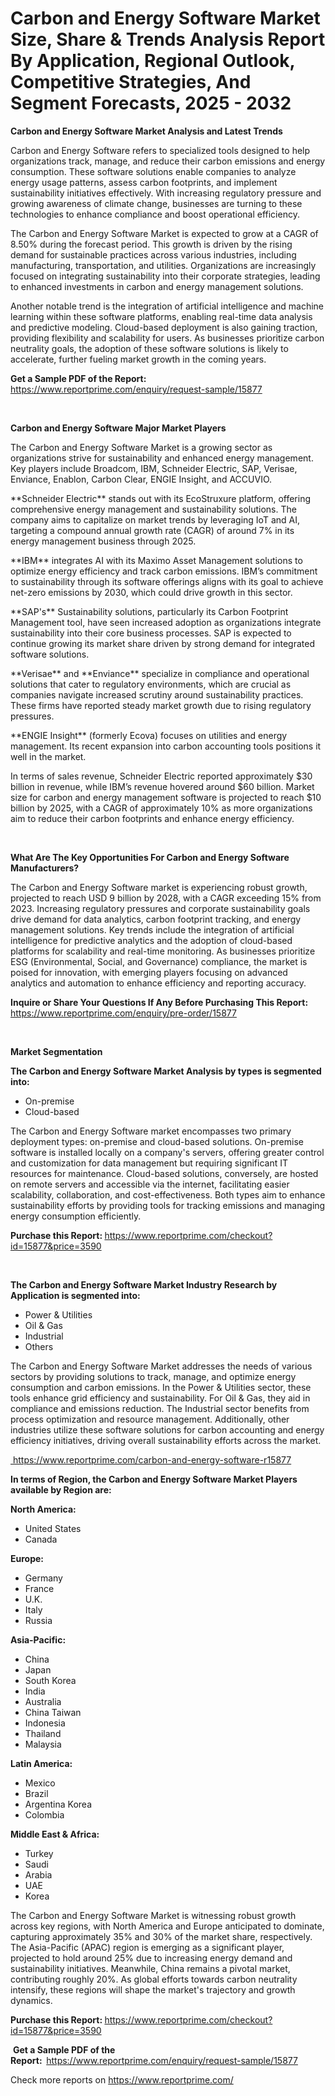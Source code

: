 <p><h1>Carbon and Energy Software Market Size, Share & Trends Analysis Report By Application, Regional Outlook, Competitive Strategies, And Segment Forecasts, 2025 - 2032</h1></p><p><strong>Carbon and Energy Software Market Analysis and Latest Trends</strong></p>
<p><p>Carbon and Energy Software refers to specialized tools designed to help organizations track, manage, and reduce their carbon emissions and energy consumption. These software solutions enable companies to analyze energy usage patterns, assess carbon footprints, and implement sustainability initiatives effectively. With increasing regulatory pressure and growing awareness of climate change, businesses are turning to these technologies to enhance compliance and boost operational efficiency.</p><p>The Carbon and Energy Software Market is expected to grow at a CAGR of 8.50% during the forecast period. This growth is driven by the rising demand for sustainable practices across various industries, including manufacturing, transportation, and utilities. Organizations are increasingly focused on integrating sustainability into their corporate strategies, leading to enhanced investments in carbon and energy management solutions. </p><p>Another notable trend is the integration of artificial intelligence and machine learning within these software platforms, enabling real-time data analysis and predictive modeling. Cloud-based deployment is also gaining traction, providing flexibility and scalability for users. As businesses prioritize carbon neutrality goals, the adoption of these software solutions is likely to accelerate, further fueling market growth in the coming years.</p></p>
<p><strong>Get a Sample PDF of the Report:&nbsp;</strong> <a href="https://www.reportprime.com/enquiry/request-sample/15877?utm_campaign=2271&utm_medium=2&utm_source=Github&utm_content=ia&utm_term=20032025&utm_id=carbon-and-energy-software">https://www.reportprime.com/enquiry/request-sample/15877</a></p>
<p>&nbsp;</p>
<p><strong>Carbon and Energy Software Major Market Players</strong></p>
<p><p>The Carbon and Energy Software Market is a growing sector as organizations strive for sustainability and enhanced energy management. Key players include Broadcom, IBM, Schneider Electric, SAP, Verisae, Enviance, Enablon, Carbon Clear, ENGIE Insight, and ACCUVIO. </p><p>**Schneider Electric** stands out with its EcoStruxure platform, offering comprehensive energy management and sustainability solutions. The company aims to capitalize on market trends by leveraging IoT and AI, targeting a compound annual growth rate (CAGR) of around 7% in its energy management business through 2025. </p><p>**IBM** integrates AI with its Maximo Asset Management solutions to optimize energy efficiency and track carbon emissions. IBM’s commitment to sustainability through its software offerings aligns with its goal to achieve net-zero emissions by 2030, which could drive growth in this sector.</p><p>**SAP's** Sustainability solutions, particularly its Carbon Footprint Management tool, have seen increased adoption as organizations integrate sustainability into their core business processes. SAP is expected to continue growing its market share driven by strong demand for integrated software solutions.</p><p>**Verisae** and **Enviance** specialize in compliance and operational solutions that cater to regulatory environments, which are crucial as companies navigate increased scrutiny around sustainability practices. These firms have reported steady market growth due to rising regulatory pressures.</p><p>**ENGIE Insight** (formerly Ecova) focuses on utilities and energy management. Its recent expansion into carbon accounting tools positions it well in the market.</p><p>In terms of sales revenue, Schneider Electric reported approximately $30 billion in revenue, while IBM’s revenue hovered around $60 billion. Market size for carbon and energy management software is projected to reach $10 billion by 2025, with a CAGR of approximately 10% as more organizations aim to reduce their carbon footprints and enhance energy efficiency.</p></p>
<p>&nbsp;</p>
<p><strong>What Are The Key Opportunities For Carbon and Energy Software Manufacturers?</strong></p>
<p><p>The Carbon and Energy Software market is experiencing robust growth, projected to reach USD 9 billion by 2028, with a CAGR exceeding 15% from 2023. Increasing regulatory pressures and corporate sustainability goals drive demand for data analytics, carbon footprint tracking, and energy management solutions. Key trends include the integration of artificial intelligence for predictive analytics and the adoption of cloud-based platforms for scalability and real-time monitoring. As businesses prioritize ESG (Environmental, Social, and Governance) compliance, the market is poised for innovation, with emerging players focusing on advanced analytics and automation to enhance efficiency and reporting accuracy.</p></p>
<p><strong>Inquire or Share Your Questions If Any Before Purchasing This Report:</strong> <a href="https://www.reportprime.com/enquiry/pre-order/15877?utm_campaign=2271&utm_medium=2&utm_source=Github&utm_content=ia&utm_term=20032025&utm_id=carbon-and-energy-software">https://www.reportprime.com/enquiry/pre-order/15877</a></p>
<p>&nbsp;</p>
<p><strong>Market Segmentation</strong></p>
<p><strong>The Carbon and Energy Software Market Analysis by types is segmented into:</strong></p>
<p><ul><li>On-premise</li><li>Cloud-based</li></ul></p>
<p><p>The Carbon and Energy Software market encompasses two primary deployment types: on-premise and cloud-based solutions. On-premise software is installed locally on a company's servers, offering greater control and customization for data management but requiring significant IT resources for maintenance. Cloud-based solutions, conversely, are hosted on remote servers and accessible via the internet, facilitating easier scalability, collaboration, and cost-effectiveness. Both types aim to enhance sustainability efforts by providing tools for tracking emissions and managing energy consumption efficiently.</p></p>
<p><strong>Purchase this Report:&nbsp;</strong><a href="https://www.reportprime.com/checkout?id=15877&price=3590&utm_campaign=2271&utm_medium=2&utm_source=Github&utm_content=ia&utm_term=20032025&utm_id=carbon-and-energy-software">https://www.reportprime.com/checkout?id=15877&price=3590</a></p>
<p>&nbsp;</p>
<p><strong>The Carbon and Energy Software Market Industry Research by Application is segmented into:</strong></p>
<p><ul><li>Power & Utilities</li><li>Oil & Gas</li><li>Industrial</li><li>Others</li></ul></p>
<p><p>The Carbon and Energy Software Market addresses the needs of various sectors by providing solutions to track, manage, and optimize energy consumption and carbon emissions. In the Power & Utilities sector, these tools enhance grid efficiency and sustainability. For Oil & Gas, they aid in compliance and emissions reduction. The Industrial sector benefits from process optimization and resource management. Additionally, other industries utilize these software solutions for carbon accounting and energy efficiency initiatives, driving overall sustainability efforts across the market.</p></p>
<p><a href="https://www.reportprime.com/carbon-and-energy-software-r15877?utm_campaign=2271&utm_medium=2&utm_source=Github&utm_content=ia&utm_term=20032025&utm_id=carbon-and-energy-software">&nbsp;https://www.reportprime.com/carbon-and-energy-software-r15877</a></p>
<p><strong>In terms of Region, the Carbon and Energy Software Market Players available by Region are:</strong></p>
<p>
    <p> <strong> North America: </strong>
        <ul>
            <li>United States</li>
            <li>Canada</li>
        </ul>
        </p> 
    <p> <strong> Europe: </strong>
        <ul>
            <li>Germany</li>
            <li>France</li>
            <li>U.K.</li>
            <li>Italy</li>
            <li>Russia</li>
        </ul>
        </p> 
    <p> <strong> Asia-Pacific: </strong>
        <ul>
            <li>China</li>
            <li>Japan</li>
            <li>South Korea</li>
            <li>India</li>
            <li>Australia</li>
            <li>China Taiwan</li>
            <li>Indonesia</li>
            <li>Thailand</li>
            <li>Malaysia</li>
        </ul>
        </p> 
    <p> <strong> Latin America: </strong>
        <ul>
            <li>Mexico</li>
            <li>Brazil</li>
            <li>Argentina Korea</li>
            <li>Colombia</li>
        </ul>
        </p> 
    <p> <strong> Middle East & Africa: </strong>
        <ul>
            <li>Turkey</li>
            <li>Saudi</li>
            <li>Arabia</li>
            <li>UAE</li>
            <li>Korea</li>
        </ul>
    </p>
    </p>
<p><p>The Carbon and Energy Software Market is witnessing robust growth across key regions, with North America and Europe anticipated to dominate, capturing approximately 35% and 30% of the market share, respectively. The Asia-Pacific (APAC) region is emerging as a significant player, projected to hold around 25% due to increasing energy demand and sustainability initiatives. Meanwhile, China remains a pivotal market, contributing roughly 20%. As global efforts towards carbon neutrality intensify, these regions will shape the market's trajectory and growth dynamics.</p></p>
<p><strong>Purchase this Report: </strong><a href="https://www.reportprime.com/checkout?id=15877&price=3590&utm_campaign=2271&utm_medium=2&utm_source=Github&utm_content=ia&utm_term=20032025&utm_id=carbon-and-energy-software">https://www.reportprime.com/checkout?id=15877&price=3590</a></p>
<p>&nbsp;<strong>Get a Sample PDF of the Report:&nbsp;&nbsp;</strong><a href="https://www.reportprime.com/enquiry/request-sample/15877?utm_campaign=2271&utm_medium=2&utm_source=Github&utm_content=ia&utm_term=20032025&utm_id=carbon-and-energy-software">https://www.reportprime.com/enquiry/request-sample/15877</a></p>
<p><strong></strong></p>
<p>Check more reports on <a href="https://www.reportprime.com/?utm_campaign=2271&utm_medium=2&utm_source=Github&utm_content=ia&utm_term=20032025&utm_id=carbon-and-energy-software">https://www.reportprime.com/</a></p>